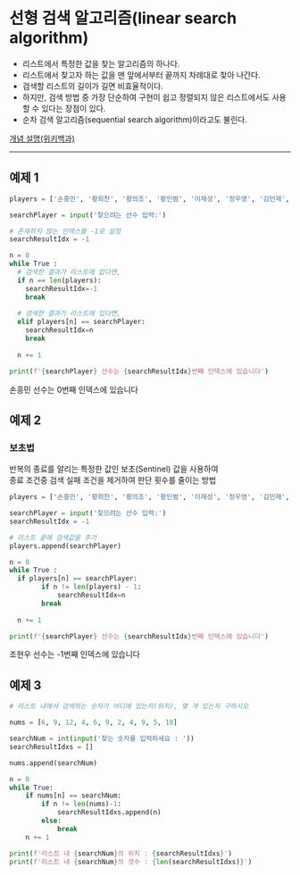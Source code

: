 # 선형 검색 알고리즘(linear search algorithm)

- 리스트에서 특정한 값을 찾는 알고리즘의 하나다.   
- 리스트에서 찾고자 하는 값을 맨 앞에서부터 끝까지 차례대로 찾아 나간다.   
- 검색할 리스트의 길이가 길면 비효율적이다.   
- 하지만, 검색 방법 중 가장 단순하여 구현이 쉽고 정렬되지 않은 리스트에서도 사용할 수 있다는 장점이 있다.   
- 순차 검색 알고리즘(sequential search algorithm)이라고도 불린다.   

[개념 설명(위키백과)](https://ko.wikipedia.org/wiki/%EC%88%9C%EC%B0%A8_%EA%B2%80%EC%83%89_%EC%95%8C%EA%B3%A0%EB%A6%AC%EC%A6%98)
___
## 예제 1

```python
players = ['손흥민', '황희찬', '황의조', '황인범', '이재성', '정우영', '김민재', '김영권', '김태환', '김진수', '김승규']

searchPlayer = input('찾으려는 선수 입력:')

# 존재하지 않는 인덱스를 -1로 설정
searchResultIdx = -1

n = 0
while True :
  # 검색한 결과가 리스트에 없다면,
  if n == len(players):
    searchResultIdx=-1
    break
  
  # 검색한 결과가 리스트에 있다면,
  elif players[n] == searchPlayer:
    searchResultIdx=n
    break
    
  n += 1

print(f'{searchPlayer} 선수는 {searchResultIdx}번째 인덱스에 있습니다')
```
손흥민 선수는 0번째 인덱스에 있습니다

## 예제 2
### 보초법
반복의 종료를 알리는 특정한 값인 보초(Sentinel) 값을 사용하여   
종료 조건중 검색 실패 조건을 제거하여 판단 횟수를 줄이는 방법

```python
players = ['손흥민', '황희찬', '황의조', '황인범', '이재성', '정우영', '김민재', '김영권', '김태환', '김진수', '김승규']

searchPlayer = input('찾으려는 선수 입력:')
searchResultIdx = -1

# 리스트 끝에 검색값을 추가
players.append(searchPlayer)

n = 0
while True :
  if players[n] == searchPlayer:
        if n != len(players) - 1:
            searchResultIdx=n
        break
    
  n += 1

print(f'{searchPlayer} 선수는 {searchResultIdx}번째 인덱스에 있습니다')
```
조현우 선수는 -1번째 인덱스에 있습니다

## 예제 3
```python
# 리스트 내에서 검색하는 숫자가 어디에 있는지(위치), 몇 개 있는지 구하시오

nums = [6, 9, 12, 4, 6, 9, 2, 4, 9, 5, 10]

searchNum = int(input('찾는 숫자를 입력하세요 : '))
searchResultIdxs = []

nums.append(searchNum)

n = 0
while True:
    if nums[n] == searchNum:
        if n != len(nums)-1:
            searchResultIdxs.append(n)
        else:
            break
    n += 1

print(f'리스트 내 {searchNum}의 위치 : {searchResultIdxs}')
print(f'리스트 내 {searchNum}의 갯수 : {len(searchResultIdxs)}')
```
